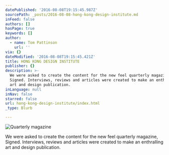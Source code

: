 ```yaml
---
datePublished: '2016-08-08T19:15:45.987Z'
sourcePath: _posts/2016-08-08-hong-kong-design-institute.md
inFeed: false
authors: []
hasPage: true
keywords: []
author:
  - name: Tom Pattinson
    url: ''
via: {}
dateModified: '2016-08-08T19:15:45.421Z'
title: HONG KONG DESIGN INSTITUTE
publisher: {}
description: >-
  We were asked to create the content for the new feel quarterly magazine,
  Signed. Interviews, reviews and articles were created to make an enthralling
  art and design publication.
inLanguage: null
inNav: false
starred: false
url: hong-kong-design-institute/index.html
_type: Blurb

---
```

![Quarterly magazine](https://the-grid-user-content.s3-us-west-2.amazonaws.com/7cd3b642-0d3a-4aea-a8c2-2273c54dc003.png)

We were asked to create the content for the new feel quarterly magazine, Signed. Interviews, reviews and articles were created to make an enthralling art and design publication.
